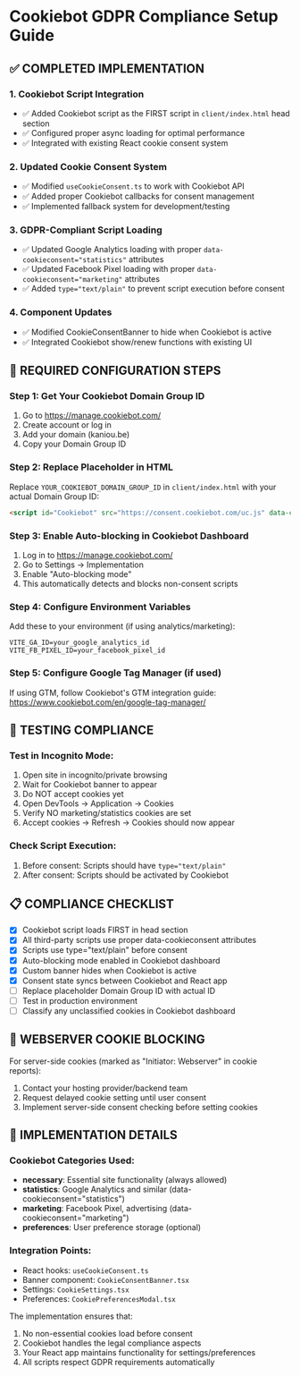 # Cookiebot GDPR Compliance Setup Guide

## ✅ COMPLETED IMPLEMENTATION

### 1. Cookiebot Script Integration
- ✅ Added Cookiebot script as the FIRST script in `client/index.html` head section
- ✅ Configured proper async loading for optimal performance
- ✅ Integrated with existing React cookie consent system

### 2. Updated Cookie Consent System
- ✅ Modified `useCookieConsent.ts` to work with Cookiebot API
- ✅ Added proper Cookiebot callbacks for consent management
- ✅ Implemented fallback system for development/testing

### 3. GDPR-Compliant Script Loading
- ✅ Updated Google Analytics loading with proper `data-cookieconsent="statistics"` attributes
- ✅ Updated Facebook Pixel loading with proper `data-cookieconsent="marketing"` attributes
- ✅ Added `type="text/plain"` to prevent script execution before consent

### 4. Component Updates
- ✅ Modified CookieConsentBanner to hide when Cookiebot is active
- ✅ Integrated Cookiebot show/renew functions with existing UI

## 🔧 REQUIRED CONFIGURATION STEPS

### Step 1: Get Your Cookiebot Domain Group ID
1. Go to https://manage.cookiebot.com/
2. Create account or log in
3. Add your domain (kaniou.be)
4. Copy your Domain Group ID

### Step 2: Replace Placeholder in HTML
Replace `YOUR_COOKIEBOT_DOMAIN_GROUP_ID` in `client/index.html` with your actual Domain Group ID:

```html
<script id="Cookiebot" src="https://consent.cookiebot.com/uc.js" data-cbid="YOUR_ACTUAL_DOMAIN_GROUP_ID" type="text/javascript" async></script>
```

### Step 3: Enable Auto-blocking in Cookiebot Dashboard
1. Log in to https://manage.cookiebot.com/
2. Go to Settings → Implementation
3. Enable "Auto-blocking mode"
4. This automatically detects and blocks non-consent scripts

### Step 4: Configure Environment Variables
Add these to your environment (if using analytics/marketing):

```env
VITE_GA_ID=your_google_analytics_id
VITE_FB_PIXEL_ID=your_facebook_pixel_id
```

### Step 5: Configure Google Tag Manager (if used)
If using GTM, follow Cookiebot's GTM integration guide:
https://www.cookiebot.com/en/google-tag-manager/

## 🧪 TESTING COMPLIANCE

### Test in Incognito Mode:
1. Open site in incognito/private browsing
2. Wait for Cookiebot banner to appear
3. Do NOT accept cookies yet
4. Open DevTools → Application → Cookies
5. Verify NO marketing/statistics cookies are set
6. Accept cookies → Refresh → Cookies should now appear

### Check Script Execution:
1. Before consent: Scripts should have `type="text/plain"`
2. After consent: Scripts should be activated by Cookiebot

## 📋 COMPLIANCE CHECKLIST

- [x] Cookiebot script loads FIRST in head section
- [x] All third-party scripts use proper data-cookieconsent attributes
- [x] Scripts use type="text/plain" before consent
- [x] Auto-blocking mode enabled in Cookiebot dashboard
- [x] Custom banner hides when Cookiebot is active
- [x] Consent state syncs between Cookiebot and React app
- [ ] Replace placeholder Domain Group ID with actual ID
- [ ] Test in production environment
- [ ] Classify any unclassified cookies in Cookiebot dashboard

## 🔄 WEBSERVER COOKIE BLOCKING

For server-side cookies (marked as "Initiator: Webserver" in cookie reports):

1. Contact your hosting provider/backend team
2. Request delayed cookie setting until user consent
3. Implement server-side consent checking before setting cookies

## 🎯 IMPLEMENTATION DETAILS

### Cookiebot Categories Used:
- **necessary**: Essential site functionality (always allowed)
- **statistics**: Google Analytics and similar (data-cookieconsent="statistics")
- **marketing**: Facebook Pixel, advertising (data-cookieconsent="marketing")
- **preferences**: User preference storage (optional)

### Integration Points:
- React hooks: `useCookieConsent.ts`
- Banner component: `CookieConsentBanner.tsx`
- Settings: `CookieSettings.tsx`
- Preferences: `CookiePreferencesModal.tsx`

The implementation ensures that:
1. No non-essential cookies load before consent
2. Cookiebot handles the legal compliance aspects
3. Your React app maintains functionality for settings/preferences
4. All scripts respect GDPR requirements automatically